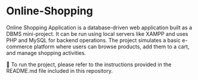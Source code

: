 # Online-Shopping
Online Shopping Application is a database-driven web application built as a DBMS mini-project. It can be run using local servers like XAMPP and uses PHP and MySQL for backend operations. The project simulates a basic e-commerce platform where users can browse products, add them to a cart, and manage shopping activities.

📄 To run the project, please refer to the instructions provided in the README.md file included in this repository.
